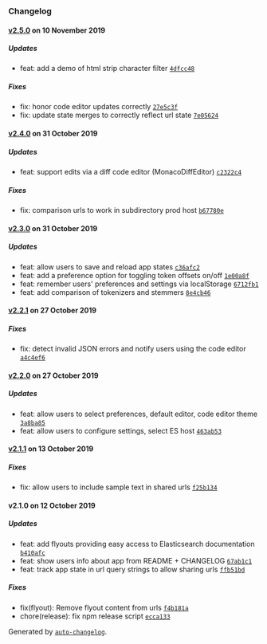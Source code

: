 ### Changelog

#### [v2.5.0](https://github.com/eemp/elasticsearch-analysis-inspector/compare/v2.4.0...v2.5.0) on 10 November 2019

##### Updates

- feat: add a demo of html strip character filter [`4dfcc48`](https://github.com/eemp/elasticsearch-analysis-inspector/commit/4dfcc48140a0533eec464f249a03703d4a2f145c)

##### Fixes

- fix: honor code editor updates correctly [`27e5c3f`](https://github.com/eemp/elasticsearch-analysis-inspector/commit/27e5c3f82ea821e8a4e35f5471f1212916707468)
- fix: update state merges to correctly reflect url state [`7e05624`](https://github.com/eemp/elasticsearch-analysis-inspector/commit/7e0562496e70e324657be2252e3a828d77d6266e)

#### [v2.4.0](https://github.com/eemp/elasticsearch-analysis-inspector/compare/v2.3.0...v2.4.0) on 31 October 2019

##### Updates

- feat: support edits via a diff code editor (MonacoDiffEditor) [`c2322c4`](https://github.com/eemp/elasticsearch-analysis-inspector/commit/c2322c438f544b9a387a8363b8f0396a5927aad8)

##### Fixes

- fix: comparison urls to work in subdirectory prod host [`b67780e`](https://github.com/eemp/elasticsearch-analysis-inspector/commit/b67780e573fee1e86c34985700b0c325f95edada)

#### [v2.3.0](https://github.com/eemp/elasticsearch-analysis-inspector/compare/v2.2.1...v2.3.0) on 31 October 2019

##### Updates

- feat: allow users to save and reload app states [`c36afc2`](https://github.com/eemp/elasticsearch-analysis-inspector/commit/c36afc2135c130850f6d259ebb54dd3ed3277d24)
- feat: add a preference option for toggling token offsets on/off [`1e00a8f`](https://github.com/eemp/elasticsearch-analysis-inspector/commit/1e00a8fdc1d534cb6378dcb7cd53de8ec74254b8)
- feat: remember users' preferences and settings via localStorage [`6712fb1`](https://github.com/eemp/elasticsearch-analysis-inspector/commit/6712fb166db69214d63756c7dcfbba3301d1df98)
- feat: add comparison of tokenizers and stemmers [`8e4cb46`](https://github.com/eemp/elasticsearch-analysis-inspector/commit/8e4cb460a7b8f7593c15952b3694b507d84c5a83)

#### [v2.2.1](https://github.com/eemp/elasticsearch-analysis-inspector/compare/v2.2.0...v2.2.1) on 27 October 2019

##### Fixes

- fix: detect invalid JSON errors and notify users using the code editor [`a4c4ef6`](https://github.com/eemp/elasticsearch-analysis-inspector/commit/a4c4ef60189cd660ba15ab4d5ceced62ea104328)

#### [v2.2.0](https://github.com/eemp/elasticsearch-analysis-inspector/compare/v2.1.1...v2.2.0) on 27 October 2019

##### Updates

- feat: allow users to select preferences, default editor, code editor theme [`3a8ba85`](https://github.com/eemp/elasticsearch-analysis-inspector/commit/3a8ba85e99ef788202890369ad85f3c6ff0732e2)
- feat: allow users to configure settings, select ES host [`463ab53`](https://github.com/eemp/elasticsearch-analysis-inspector/commit/463ab53917193af20dacfd18a7c11f375e8b3c94)

#### [v2.1.1](https://github.com/eemp/elasticsearch-analysis-inspector/compare/v2.1.0...v2.1.1) on 13 October 2019

##### Fixes

- fix: allow users to include sample text in shared urls [`f25b134`](https://github.com/eemp/elasticsearch-analysis-inspector/commit/f25b134090921df181c871ee87a18e0177b3af84)

#### v2.1.0 on 12 October 2019

##### Updates

- feat: add flyouts providing easy access to Elasticsearch documentation [`b410afc`](https://github.com/eemp/elasticsearch-analysis-inspector/commit/b410afc8fde42c88bba07e7655765c9ed0eec4ff)
- feat: show users info about app from README + CHANGELOG [`67ab1c1`](https://github.com/eemp/elasticsearch-analysis-inspector/commit/67ab1c1b62854760bd6588a2c6d364e97b87a1da)
- feat: track app state in url query strings to allow sharing urls [`ffb51bd`](https://github.com/eemp/elasticsearch-analysis-inspector/commit/ffb51bdb73cfe2dd53656e930f81ef9e1329ae6f)

##### Fixes

- fix(flyout): Remove flyout content from urls [`f4b181a`](https://github.com/eemp/elasticsearch-analysis-inspector/commit/f4b181a19845aa40d7baf7485113601ecf1f8770)
- chore(release): fix npm release script [`ecca133`](https://github.com/eemp/elasticsearch-analysis-inspector/commit/ecca1331f0e31eb4bb62e9f3441492155136a352)

Generated by [`auto-changelog`](https://github.com/CookPete/auto-changelog).
